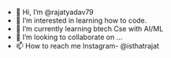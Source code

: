 - 👋 Hi, I’m @rajatyadav79
- 👀 I’m interested in learning how to code. 
- 🌱 I’m currently learning btech Cse with AI/ML
- 💞️ I’m looking to collaborate on ...
- 📫 How to reach me Instagram- @isthatrajat

<!---
rajatyadav79/rajatyadav79 is a ✨ special ✨ repository because its `README.md` (this file) appears on your GitHub profile.
You can click the Preview link to take a look at your changes.
--->
